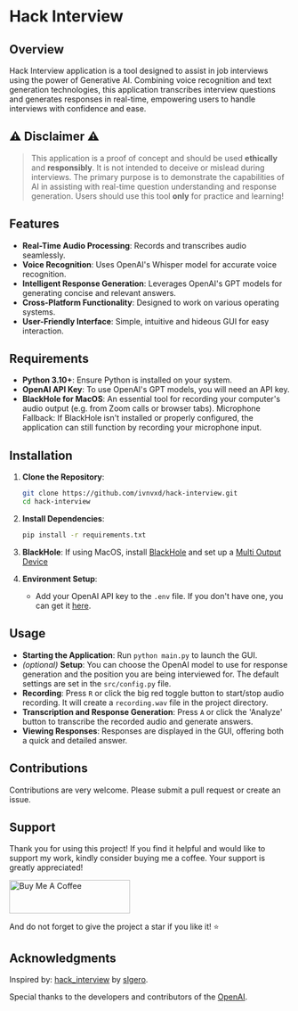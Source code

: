 # Hack Interview

## Overview

Hack Interview application is a tool designed to assist in job interviews using the power of Generative AI. Combining voice recognition and text generation technologies, this application transcribes interview questions and generates responses in real-time, empowering users to handle interviews with confidence and ease.

## ⚠️ Disclaimer ⚠️

> This application is a proof of concept and should be used **ethically** and **responsibly**. It is not intended to deceive or mislead during interviews. The primary purpose is to demonstrate the capabilities of AI in assisting with real-time question understanding and response generation. Users should use this tool **only** for practice and learning!

## Features

- **Real-Time Audio Processing**: Records and transcribes audio seamlessly.
- **Voice Recognition**: Uses OpenAI's Whisper model for accurate voice recognition.
- **Intelligent Response Generation**: Leverages OpenAI's GPT models for generating concise and relevant answers.
- **Cross-Platform Functionality**: Designed to work on various operating systems.
- **User-Friendly Interface**: Simple, intuitive and hideous GUI for easy interaction.

## Requirements

- **Python 3.10+**: Ensure Python is installed on your system.
- **OpenAI API Key**: To use OpenAI's GPT models, you will need an API key.
- **BlackHole for MacOS**: An essential tool for recording your computer's audio output (e.g. from Zoom calls or browser tabs). Microphone Fallback: If BlackHole isn't installed or properly configured, the application can still function by recording your microphone input.

## Installation

1. **Clone the Repository**:

   ```sh
   git clone https://github.com/ivnvxd/hack-interview.git
   cd hack-interview
   ```

2. **Install Dependencies**:

   ```sh
   pip install -r requirements.txt
   ```

3. **BlackHole**: If using MacOS, install [BlackHole](https://github.com/ExistentialAudio/BlackHole) and set up a [Multi Output Device](https://github.com/ExistentialAudio/BlackHole/wiki/Multi-Output-Device)

4. **Environment Setup**:
   - Add your OpenAI API key to the `.env` file. If you don't have one, you can get it [here](https://platform.openai.com/api-keys).

## Usage

- **Starting the Application**: Run `python main.py` to launch the GUI.
- *(optional)* **Setup**: You can choose the OpenAI model to use for response generation and the position you are being interviewed for. The default settings are set in the `src/config.py` file.
- **Recording**: Press `R` or click the big red toggle button to start/stop audio recording. It will create a `recording.wav` file in the project directory.
- **Transcription and Response Generation**: Press `A` or click the 'Analyze' button to transcribe the recorded audio and generate answers.
- **Viewing Responses**: Responses are displayed in the GUI, offering both a quick and detailed answer.

## Contributions

Contributions are very welcome. Please submit a pull request or create an issue.

## Support

Thank you for using this project! If you find it helpful and would like to support my work, kindly consider buying me a coffee. Your support is greatly appreciated!

<a href="https://www.buymeacoffee.com/ivnvxd" target="_blank"><img src="https://cdn.buymeacoffee.com/buttons/v2/default-yellow.png" alt="Buy Me A Coffee" style="height: 60px !important;width: 217px !important;" ></a>

And do not forget to give the project a star if you like it! :star:

## Acknowledgments

Inspired by: [hack_interview](https://github.com/slgero/hack_interview) by [slgero](https://github.com/slgero).

Special thanks to the developers and contributors of the [OpenAI](https://openai.com/).
